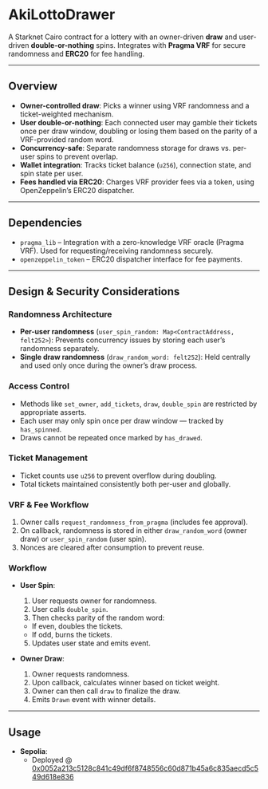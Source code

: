 # AkiLottoDrawer

A Starknet Cairo contract for a lottery with an owner-driven **draw** and user-driven **double-or-nothing** spins.
Integrates with **Pragma VRF** for secure randomness and **ERC20** for fee handling.

---

## Overview

- **Owner-controlled draw**:
  Picks a winner using VRF randomness and a ticket-weighted mechanism.
- **User double-or-nothing**:
  Each connected user may gamble their tickets once per draw window, doubling or losing them based on the parity of a VRF-provided random word.
- **Concurrency-safe**:
  Separate randomness storage for draws vs. per-user spins to prevent overlap.
- **Wallet integration**:
  Tracks ticket balance (`u256`), connection state, and spin state per user.
- **Fees handled via ERC20**:
  Charges VRF provider fees via a token, using OpenZeppelin’s ERC20 dispatcher.

---

## Dependencies

- `pragma_lib` – Integration with a zero-knowledge VRF oracle (Pragma VRF). Used for requesting/receiving randomness securely.
- `openzeppelin_token` – ERC20 dispatcher interface for fee payments.

---

## Design & Security Considerations

### Randomness Architecture

- **Per-user randomness** (`user_spin_random: Map<ContractAddress, felt252>`):
  Prevents concurrency issues by storing each user’s randomness separately.
- **Single draw randomness** (`draw_random_word: felt252`):
  Held centrally and used only once during the owner’s draw process.

### Access Control

- Methods like `set_owner`, `add_tickets`, `draw`, `double_spin` are restricted by appropriate asserts.
- Each user may only spin once per draw window — tracked by `has_spinned`.
- Draws cannot be repeated once marked by `has_drawed`.

### Ticket Management

- Ticket counts use `u256` to prevent overflow during doubling.
- Total tickets maintained consistently both per-user and globally.

### VRF & Fee Workflow

1. Owner calls `request_randomness_from_pragma` (includes fee approval).
2. On callback, randomness is stored in either `draw_random_word` (owner draw) or `user_spin_random` (user spin).
3. Nonces are cleared after consumption to prevent reuse.

### Workflow

- **User Spin**:
  1. User requests owner for randomness.
  2. User calls `double_spin`.
  4. Then checks parity of the random word:
    - If even, doubles the tickets.
    - If odd, burns the tickets.
  5. Updates user state and emits event.

- **Owner Draw**:
  1. Owner requests randomness.
  2. Upon callback, calculates winner based on ticket weight.
  3. Owner can then call `draw` to finalize the draw.
  4. Emits `Drawn` event with winner details.

---

## Usage

- **Sepolia**:
  - Deployed @ [0x0052a213c5128c841c49df6f8748556c60d871b45a6c835aecd5c549d618e836](https://sepolia.voyager.online/contract/0x0052a213c5128c841c49df6f8748556c60d871b45a6c835aecd5c549d618e836)
